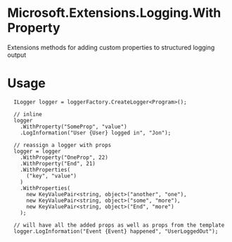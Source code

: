 # Microsoft.Extensions.Logging.WithProperty
Extensions methods for adding custom properties to structured logging output

# Usage

      ILogger logger = loggerFactory.CreateLogger<Program>();
      
      // inline
      logger
        .WithProperty("SomeProp", "value")
        .LogInformation("User {User} logged in", "Jon");

      // reassign a logger with props
      logger = logger
        .WithProperty("OneProp", 22)
        .WithProperty("End", 21)
        .WithProperties(
          ("key", "value")
        )
        .WithProperties(
          new KeyValuePair<string, object>("another", "one"),
          new KeyValuePair<string, object>("some", "more"),
          new KeyValuePair<string, object>("End", "more")
        );

      // will have all the added props as well as props from the template 
      logger.LogInformation("Event {Event} happened", "UserLoggedOut");
